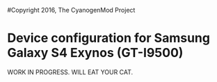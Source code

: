 #Copyright 2016, The CyanogenMod Project

Device configuration for Samsung Galaxy S4 Exynos (GT-I9500)
=======

WORK IN PROGRESS. WILL EAT YOUR CAT.
